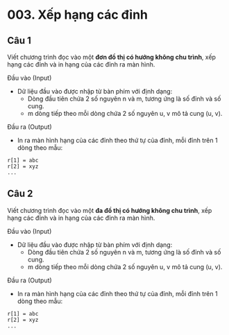 # 003. Xếp hạng các đỉnh
## Câu 1
Viết chương trình đọc vào một **đơn đồ thị có hướng không chu trình**, xếp hạng các đỉnh và in hạng của các đỉnh ra màn hình.

Đầu vào (Input)
- Dữ liệu đầu vào được nhập từ bàn phím với định dạng:
  - Dòng đầu tiên chứa 2 số nguyên n và m, tương ứng là số đỉnh và số cung.
  - m dòng tiếp theo mỗi dòng chứa 2 số nguyên u, v mô tả cung (u, v).

Đầu ra (Output)
- In ra màn hình hạng của các đỉnh theo thứ tự của đỉnh, mỗi đỉnh trên 1 dòng theo mẫu:
```
r[1] = abc
r[2] = xyz
...
```
## Câu 2
Viết chương trình đọc vào một **đa đồ thị có hướng không chu trình**, xếp hạng các đỉnh và in hạng của các đỉnh ra màn hình.

Đầu vào (Input)
- Dữ liệu đầu vào được nhập từ bàn phím với định dạng:
  - Dòng đầu tiên chứa 2 số nguyên n và m, tương ứng là số đỉnh và số cung.
  - m dòng tiếp theo mỗi dòng chứa 2 số nguyên u, v mô tả cung (u, v).

Đầu ra (Output)
- In ra màn hình hạng của các đỉnh theo thứ tự của đỉnh, mỗi đỉnh trên 1 dòng theo mẫu:
```
r[1] = abc
r[2] = xyz
...
```
